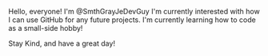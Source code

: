   Hello, everyone! I'm @SmthGrayJeDevGuy
I'm currently interested with how I can use GitHub for any future projects.
I'm currently learning how to code as a small-side hobby!

Stay Kind, and have a great day!




